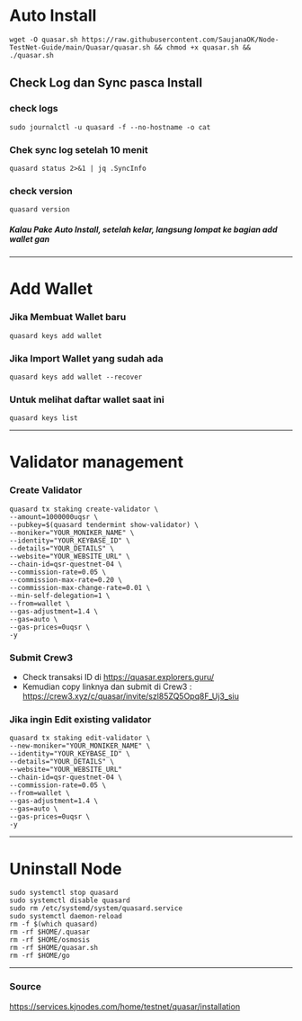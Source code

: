 # Auto Install
```
wget -O quasar.sh https://raw.githubusercontent.com/SaujanaOK/Node-TestNet-Guide/main/Quasar/quasar.sh && chmod +x quasar.sh && ./quasar.sh
```
## Check Log dan Sync pasca Install

### check logs
```
sudo journalctl -u quasard -f --no-hostname -o cat
```

### Chek sync log setelah 10 menit
```
quasard status 2>&1 | jq .SyncInfo
```
### check version
```
quasard version
```

##### Kalau Pake Auto Install, setelah kelar, langsung lompat ke bagian add wallet gan
__________________________________

# Add Wallet

### Jika Membuat Wallet baru
```
quasard keys add wallet
```

### Jika Import Wallet yang sudah ada
```
quasard keys add wallet --recover
```

### Untuk melihat daftar wallet saat ini
```
quasard keys list
```

__________________________________
# Validator management
### Create Validator
```
quasard tx staking create-validator \
--amount=1000000uqsr \
--pubkey=$(quasard tendermint show-validator) \
--moniker="YOUR_MONIKER_NAME" \
--identity="YOUR_KEYBASE_ID" \
--details="YOUR_DETAILS" \
--website="YOUR_WEBSITE_URL" \
--chain-id=qsr-questnet-04 \
--commission-rate=0.05 \
--commission-max-rate=0.20 \
--commission-max-change-rate=0.01 \
--min-self-delegation=1 \
--from=wallet \
--gas-adjustment=1.4 \
--gas=auto \
--gas-prices=0uqsr \
-y
```

### Submit Crew3
- Check transaksi ID di https://quasar.explorers.guru/
- Kemudian copy linknya dan submit di Crew3 : 
https://crew3.xyz/c/quasar/invite/szl85ZQ5Opq8F_Uj3_siu


### Jika ingin Edit existing validator
```
quasard tx staking edit-validator \
--new-moniker="YOUR_MONIKER_NAME" \
--identity="YOUR_KEYBASE_ID" \
--details="YOUR_DETAILS" \
--website="YOUR_WEBSITE_URL"
--chain-id=qsr-questnet-04 \
--commission-rate=0.05 \
--from=wallet \
--gas-adjustment=1.4 \
--gas=auto \
--gas-prices=0uqsr \
-y
```

__________________________________


# Uninstall Node
```
sudo systemctl stop quasard
sudo systemctl disable quasard
sudo rm /etc/systemd/system/quasard.service
sudo systemctl daemon-reload
rm -f $(which quasard)
rm -rf $HOME/.quasar
rm -rf $HOME/osmosis
rm -rf $HOME/quasar.sh
rm -rf $HOME/go
```

__________________________________


### Source

https://services.kjnodes.com/home/testnet/quasar/installation

